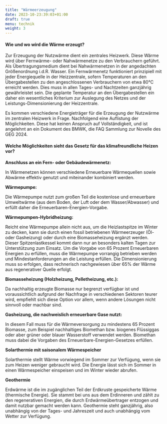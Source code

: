 ```yaml
---
title: "Wärmeerzeugung"
date: 2023-10-23:39:03+01:00
draft: true
menu: technik
weight: 3
---
```


#### Wie und wo wird die Wärme erzeugt? 

Zur Erzeugung der Nutzwärme dient ein zentrales Heizwerk. Diese Wärme wird über Fernwärme- oder Nahwärmenetze zu den Verbrauchern geführt. Als Übertragungsmedium dient bei Nahwärmenetzen in der angedachten Größenordnung i.d.R. Wasser. Ein Fernwärmenetz funktioniert prinzipiell mit jeder Energiequelle in der Heizzentrale, sofern Temperaturen an den Übergabestellen zu den angeschlossenen Verbrauchern von etwa 80°C erreicht werden. Dies muss in allen Tages- und Nachtzeiten ganzjährig gewährleistet sein. Die geplante Temperatur an den Übergabestellen ein daher ein wesentliches Kriterium zur Auslegung des Netzes und der Leistungs-Dimensionierung der Heizzentrale. 

Es kommen verschiedene Energieträger für die Erzeugung der Nutzwärme im zentralen Heizwerk in Frage. Nachfolgend eine Auflistung der Möglichkeiten. Diese hat keinen Anspruch auf Vollständigkeit, und ist angelehnt an ein Dokument des BMWK, die FAQ Sammlung zur Novelle des GEG 2024. 

#### Welche Möglichkeiten sieht das Gesetz für das klimafreundliche Heizen vor?

**Anschluss an ein Fern- oder Gebäudewärmenetz:**

In Wärmenetzen können verschiedene Erneuerbare Wärmequellen sowie Abwärme effektiv genutzt und miteinander kombiniert werden.

**Wärmepumpe:**

Die Wärmepumpe nutzt zum großen Teil die kostenlose und erneuerbare Umweltwärme (aus dem Boden, der Luft oder dem Wasser/Abwasser) und erfüllt daher die Erneuerbaren-Energien-Vorgabe. 

**Wärmepumpen-Hybridheizung:**

Reicht eine Wärmepumpe allein nicht aus, um die Heizlastspitze im Winter zu decken, kann sie durch einen fossil betriebenen Wärmeerzeuger (Öl- oder Gasheizung) oder durch eine Biomasseheizung ergänzt werden. Dieser Spitzenlastkessel kommt dann nur an besonders kalten Tagen zur Unterstützung zum Einsatz. Um die Vorgabe von 65 Prozent Erneuerbaren Energien zu erfüllen, muss die Wärmepumpe vorrangig betrieben werden und Mindestanforderungen an die Leistung erfüllen. Die Dimensionierung muss so erfolgen, dass rechnerisch nachgewiesen über 65% der Wärme aus regenerativer Quelle erfolgt. 

**Biomasseheizung (Holzheizung, Pelletheizung, etc.):**

Da nachhaltig erzeugte Biomasse nur begrenzt verfügbar ist und voraussichtlich aufgrund der Nachfrage in verschiedenen Sektoren teurer wird, empfiehlt sich diese Option vor allem, wenn andere Lösungen nicht sinnvoll oder machbar sind. 

**Gasheizung, die nachweislich erneuerbare Gase nutzt:**

In diesem Fall muss für die Wärmeversorgung zu mindestens 65 Prozent Biomasse, zum Beispiel nachhaltiges Biomethan bzw. biogenes Flüssiggas oder aber grüner oder blauer Wasserstoff verwendet werden. Biomethan muss dabei die Vorgaben des Erneuerbare-Energien-Gesetzes erfüllen.

**Solarthermie mit saisonalem Wärmespeicher**

Solarthermie stellt Wärme vorwiegend im Sommer zur Verfügung, wenn sie zum Heizen weniger gebraucht wird. Die Energie lässt sich im Sommer in einen Wärmespeicher einspeisen und im Winter wieder abrufen. 

**Geothermie**

Erdwärme ist die im zugänglichen Teil der Erdkruste gespeicherte Wärme (thermische Energie). Sie stammt bei uns aus dem Erdinneren und zählt zu den regenerativen Energien, die durch Erdwärmeübertrager entzogen und damit nutzbar gemacht werden kann. Geothermie steht ganzjährig, also unabhängig von der Tages- und Jahreszeit und auch unabhängig vom Wetter zur Verfügung.
